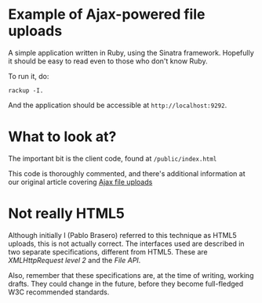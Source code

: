 # Example of Ajax-powered file uploads

A simple application written in Ruby, using the Sinatra framework. Hopefully it should be easy to read even to those who don't know Ruby.

To run it, do:

    rackup -I.

And the application should be accessible at `http://localhost:9292`.

# What to look at?

The important bit is the client code, found at `/public/index.html`

This code is thoroughly commented, and there's additional information at our original article covering [Ajax file uploads](http://blog.new-bamboo.co.uk/2010/7/30/html5-powered-ajax-file-uploads)

# Not really HTML5

Although initially I (Pablo Brasero) referred to this technique as HTML5 uploads, this is not actually correct. The interfaces used are described in two separate specifications, different from HTML5. These are *XMLHttpRequest level 2* and the *File API*.

Also, remember that these specifications are, at the time of writing, working drafts. They could change in the future, before they become full-fledged W3C recommended standards.
